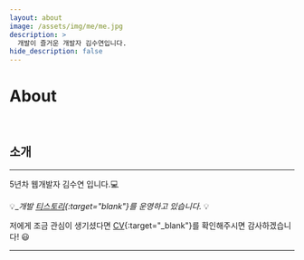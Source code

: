 ```yaml
---
layout: about
image: /assets/img/me/me.jpg
description: >
  개발이 즐거운 개발자 김수연입니다.
hide_description: false
---
```


# About

<!--author-->

<br>

## 소개
---
5년차 웹개발자 김수연 입니다.💻  

 💡__개발 [티스토리](https://doozzuri.tistory.com/){:target="_blank"}를 운영하고 있습니다.__ 💡



저에게 조금 관심이 생기셨다면 [CV](https://bit.ly/3nl96b8){:target="_blank"}를 확인해주시면 감사하겠습니다! 😃

---
